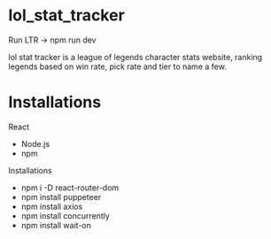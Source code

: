 # lol_stat_tracker

Run LTR -> npm run dev

lol stat tracker is a league of legends character stats website, ranking legends based on win rate, pick rate and tier to name a few.

# Installations

React

- Node.js
- npm

Installations

- npm i -D react-router-dom
- npm install puppeteer
- npm install axios
- npm install concurrently
- npm install wait-on
